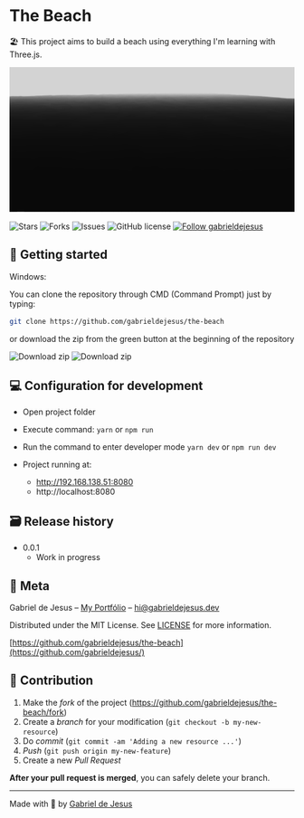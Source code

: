 # The Beach

🏖 This project aims to build a beach using everything I'm learning with Three.js.

<p align="center">
<img src="static/cover.png" alt="The beach" border="0">
</p>

<p align="left">
   <img alt="Stars" src="https://img.shields.io/github/stars/gabrieldejesus/the-beach?color=007DE7&label=STARS&logo=007DE7&logoColor=007DE7&style=for-the-badge&labelColor=222222" />

   <img alt="Forks" src="https://img.shields.io/github/forks/gabrieldejesus/the-beach?color=007DE7&label=FORKS&logo=007DE7&logoColor=007DE7&style=for-the-badge&labelColor=222222" />

   <img alt="Issues" src="https://img.shields.io/github/issues/gabrieldejesus/the-beach?color=007DE7&label=ISSUES&logo=007DE7&logoColor=007DE7&style=for-the-badge&labelColor=222222" />

   <img alt="GitHub license" src="https://img.shields.io/github/license/gabrieldejesus/the-beach?color=007DE7&label=LICENSE&logo=007DE7&logoColor=007DE7&style=for-the-badge&labelColor=222222" />

  <a href="https://github.com/gabrieldejesus">
    <img alt="Follow gabrieldejesus" src="https://img.shields.io/static/v1?label=Follow&message=gabrieldejesus&style=for-the-badge&color=007DE7&labelColor=222222" />
  </a>
</p>

## 🚀 Getting started

Windows:

You can clone the repository through CMD (Command Prompt) just by typing:

```sh
git clone https://github.com/gabrieldejesus/the-beach
```

or download the zip from the green button at the beginning of the repository

<img src="https://i.ibb.co/3mLnKMH/clone.png" alt="Download zip" border="0">

<img src="https://i.ibb.co/3M5CXKm/clone-zip.png" alt="Download zip" border="0">

## 💻 Configuration for development

- Open project folder

- Execute command: `yarn` or `npm run`

- Run the command to enter developer mode `yarn dev` or `npm run dev`
- Project running at:
  - http://192.168.138.51:8080
  - http://localhost:8080

## 🗃 Release history

- 0.0.1
  - Work in progress

## 📝 Meta

Gabriel de Jesus – [My Portfólio](https://gabrieldejesus.dev) – hi@gabrieldejesus.dev

Distributed under the MIT License. See [LICENSE](LICENSE) for more information.

[https://github.com/gabrieldejesus/the-beach](https://github.com/gabrieldejesus/)

## 🚀 Contribution

1. Make the _fork_ of the project (<https://github.com/gabrieldejesus/the-beach/fork>)
2. Create a _branch_ for your modification (`git checkout -b my-new-resource`)
3. Do _commit_ (`git commit -am 'Adding a new resource ...'`)
4. _Push_ (`git push origin my-new-feature`)
5. Create a new _Pull Request_

**After your pull request is merged**, you can safely delete your branch.

---

Made with 💙 by [Gabriel de Jesus](https://gabrieldejesus.dev)
